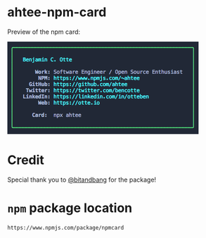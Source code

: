 # ahtee-npm-card

Preview of the npm card:

![preview](preview.png)

# Credit

Special thank you to [@bitandbang](https://www.npmjs.com/package/bitandbang) for the package!

# `npm` package location

```
https://www.npmjs.com/package/npmcard
```
